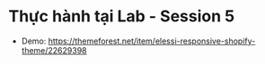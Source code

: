 # Thực hành tại Lab - Session 5

- Demo: https://themeforest.net/item/elessi-responsive-shopify-theme/22629398